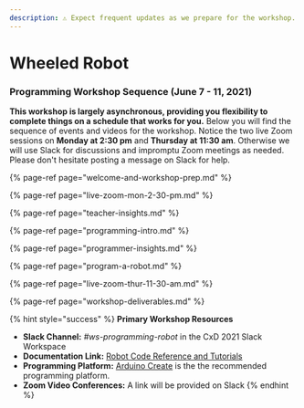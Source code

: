 ```yaml
---
description: ⚠️ Expect frequent updates as we prepare for the workshop.
---
```


# Wheeled Robot

### Programming Workshop Sequence \(June 7 - 11, 2021\)

**This workshop is largely asynchronous, providing you flexibility to complete things on a schedule that works for you.** Below you will find the sequence of events and videos for the workshop. Notice the two live Zoom sessions on **Monday at 2:30 pm** and **Thursday at 11:30 am**. Otherwise we will use Slack for discussions and impromptu Zoom meetings as needed. Please don't hesitate posting a message on Slack for help.

{% page-ref page="welcome-and-workshop-prep.md" %}

{% page-ref page="live-zoom-mon-2-30-pm.md" %}

{% page-ref page="teacher-insights.md" %}

{% page-ref page="programming-intro.md" %}

{% page-ref page="programmer-insights.md" %}

{% page-ref page="program-a-robot.md" %}

{% page-ref page="live-zoom-thur-11-30-am.md" %}

{% page-ref page="workshop-deliverables.md" %}

{% hint style="success" %}
**Primary Workshop Resources**

* **Slack Channel:** _\#ws-programming-robot_ in the CxD 2021 Slack Workspace
* **Documentation Link:** [Robot Code Reference and Tutorials](https://docs.idew.org/code-robotics/)
* **Programming Platform:** [Arduino Create](https://create.arduino.cc/editor) is the the recommended programming platform.
* **Zoom Video Conferences:** A link will be provided on Slack
{% endhint %}

